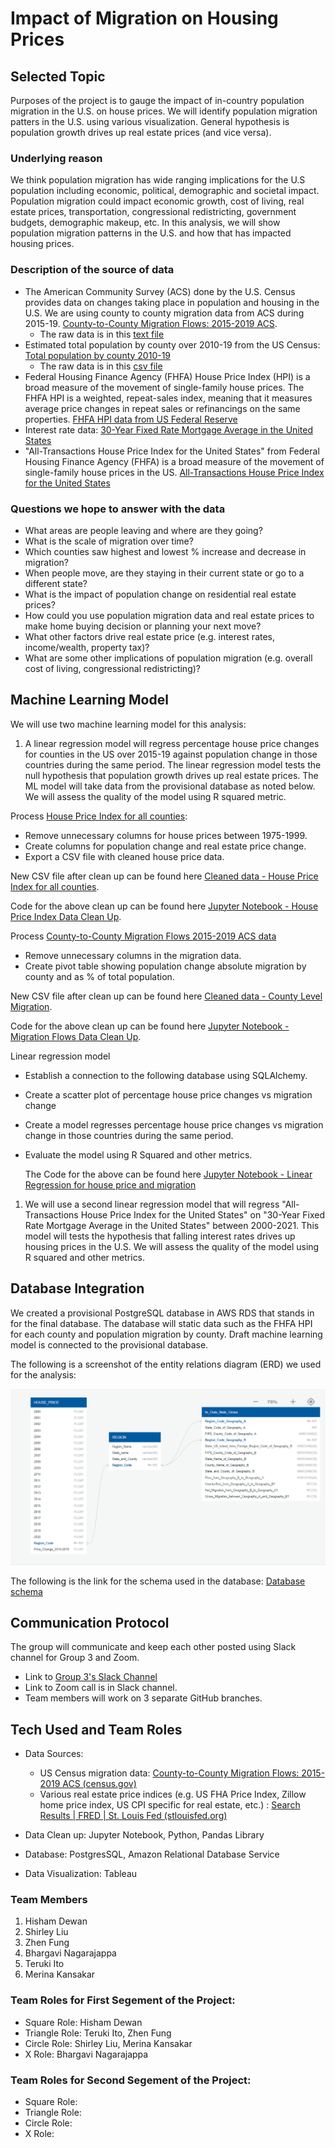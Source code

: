 # Impact of Migration on Housing Prices
## Selected Topic
Purposes of the project is to gauge the impact of in-country population migration in the U.S. on house prices. We will identify population migration patters in the U.S. using various visualization. General hypothesis is population growth drives up real estate prices (and vice versa). 

### Underlying reason
We think population migration has wide ranging implications for the U.S population including economic, political, demographic and societal impact. Population migration could impact economic growth, cost of living, real estate prices, transportation, congressional redistricting, government budgets, demographic makeup, etc. In this analysis, we will show population migration patterns in the U.S. and how that has impacted housing prices.

### Description of the source of data

- The American Community Survey (ACS) done by the U.S. Census provides data on changes taking place in population and housing in the U.S. We are using county to county migration data from ACS during 2015-19. [County-to-County Migration Flows: 2015-2019 ACS](https://www.census.gov/data/tables/2019/demo/geographic-mobility/county-to-county-migration-2015-2019.html). 
	- The raw data is in this [text file](https://github.com/hishamdewan/Migration_and_Housing/blob/main/Resources/Net_Gross_US.txt)
- Estimated total population by county over 2010-19 from the US Census: [Total population by county 2010-19](https://www2.census.gov/programs-surveys/popest/datasets/2010-2019/counties/totals/co-est2019-alldata.csv)
	- The raw data is in this [csv file](https://github.com/hishamdewan/Migration_and_Housing/blob/main/Resources/County_population_totals_2010_2019_co-est2019-alldata.csv)
- Federal Housing Finance Agency (FHFA) House Price Index (HPI) is a broad measure of the movement of single-family house prices. The FHFA HPI is a weighted, repeat-sales index, meaning that it measures average price changes in repeat sales or refinancings on the same properties. [FHFA HPI data from US Federal Reserve](https://geofred.stlouisfed.org/map/?th=ylgn&cc=5&rc=false&im=fractile&sb&lng=-100.239&lat=41.558&zm=5&sl&sv&sti=942&rt=county&at=Not%20Seasonally%20Adjusted,%20Annual,%20Index%202000%3D100,%20no_period_desc&fq=Annual&dt=2020-01-01&am=Average&un=lin) 
- Interest rate data: [30-Year Fixed Rate Mortgage Average in the United States](https://fred.stlouisfed.org/series/MORTGAGE30US)
- "All-Transactions House Price Index for the United States" from Federal Housing Finance Agency (FHFA) is a broad measure of the movement of single-family house prices in the US. [All-Transactions House Price Index for the United States](https://fred.stlouisfed.org/series/USSTHPI)

### Questions we hope to answer with the data
- What areas are people leaving and where are they going?
- What is the scale of migration over time?
- Which counties saw highest and lowest % increase and decrease in migration? 
- When people move, are they staying in their current state or go to a different state?
- What is the impact of population change on residential real estate prices?
- How could you use population migration data and real estate prices to make home buying decision or planning your next move?
- What other factors drive real estate price (e.g. interest rates, income/wealth, property tax)?
- What are some other implications of population migration (e.g. overall cost of living, congressional redistricting)?

## Machine Learning Model
We will use two machine learning model for this analysis:

1) A linear regression model will regress percentage house price changes for counties in the US over 2015-19 against population change in those countries during the same period. The linear regression model tests the null hypothesis that population growth drives up real estate prices. The ML model will take data from the provisional database as noted below. We will assess the quality of the model using R squared metric. 

Process [House Price Index for all counties](https://github.com/hishamdewan/Migration_and_Housing/blob/main/Resources/GeoFRED_All-Transactions_House_Price_Index_by_County_Index.xlsx):

- Remove unnecessary columns for house prices between 1975-1999.
- Create columns for population change and real estate price change.
- Export a CSV file with cleaned house price data.

New CSV file after clean up can be found here [Cleaned data - House Price Index for all counties](https://github.com/hishamdewan/Migration_and_Housing/blob/main/Resources/house_price_df.csv).

Code for the above clean up can be found here [Jupyter Notebook - House Price Index Data Clean Up](https://github.com/hishamdewan/Migration_and_Housing/blob/main/House_Price.ipynb).

Process [County-to-County Migration Flows 2015-2019 ACS data](https://github.com/hishamdewan/Migration_and_Housing/blob/main/Resources/Net_Gross_US.txt) 
- Remove unnecessary columns in the migration data. 
- Create pivot table showing population change absolute migration by county and as % of total population. 

New CSV file after clean up can be found here [Cleaned data - County Level Migration](https://github.com/hishamdewan/Migration_and_Housing/blob/main/Resources/county_level_migration_15-19.csv).

Code for the above clean up can be found here [Jupyter Notebook - Migration Flows Data Clean Up](https://github.com/hishamdewan/Migration_and_Housing/blob/main/population_change.ipynb).

Linear regression model

- Establish a connection to the following database using SQLAlchemy.
- Create a scatter plot of percentage house price changes vs migration change 
- Create a model regresses percentage house price changes vs migration change in those countries during the same period.
- Evaluate the model using R Squared and other metrics.
  
  The Code for the above can be found here [Jupyter Notebook - Linear Regression for house price and migration](https://github.com/hishamdewan/Migration_and_Housing/blob/main/linear_regression_HPI_vs_pop.ipynb)

1) We will use a second linear regression model that will regress "All-Transactions House Price Index for the United States" on "30-Year Fixed Rate Mortgage Average in the United States" between 2000-2021. This model will tests the hypothesis that falling interest rates drives up housing prices in the U.S. We will assess the quality of the model using R squared and other metrics. 

## Database Integration
We created a provisional PostgreSQL database in AWS RDS that stands in for the final database. The database will static data such as the FHFA HPI for each county and population migration by county. Draft machine learning model is connected to the provisional database. 

The following is a screenshot of the entity relations diagram (ERD) we used for the analysis:

![ERD_PreliminaryDraft](/Resources/ERD_PreliminaryDraft.png)

The following is the link for the schema used in the database: [Database schema](https://raw.githubusercontent.com/hishamdewan/Migration_and_Housing/main/Resources/create_tables_sql)


## Communication Protocol
The group will communicate and keep each other posted using Slack channel for Group 3 and Zoom. 

- Link to [Group 3's Slack Channel](https://ucbvirtdatapt-puq6469.slack.com/archives/C02RWJSSP53)
- Link to Zoom call is in Slack channel. 
- Team members will work on 3 separate GitHub branches.


## Tech Used and Team Roles
- Data Sources: 
    - US Census migration data: [County-to-County Migration Flows: 2015-2019 ACS (census.gov)](https://www.census.gov/data/tables/2019/demo/geographic-mobility/county-to-county-migration-2015-2019.html)
    - Various real estate price indices (e.g. US FHA Price Index, Zillow home price index, US CPI specific for real estate, etc.) : [Search Results | FRED | St. Louis Fed (stlouisfed.org)](https://fred.stlouisfed.org/searchresults/?st=All-Transactions%20House%20Price%20Index&t=county&ob=sr&od=desc&types=gen;geot)

- Data Clean up: Jupyter Notebook, Python, Pandas Library
- Database: PostgresSQL, Amazon Relational Database Service
- Data Visualization: Tableau


### Team Members
1. Hisham Dewan
2. Shirley Liu
3. Zhen Fung
4. Bhargavi Nagarajappa
5. Teruki Ito
6. Merina Kansakar

### Team Roles for First Segement of the Project:
- Square Role: Hisham Dewan
- Triangle Role: Teruki Ito, Zhen Fung
- Circle Role: Shirley Liu, Merina Kansakar
- X Role: Bhargavi Nagarajappa

### Team Roles for Second Segement of the Project:
- Square Role: 
- Triangle Role:
- Circle Role: 
- X Role: 






